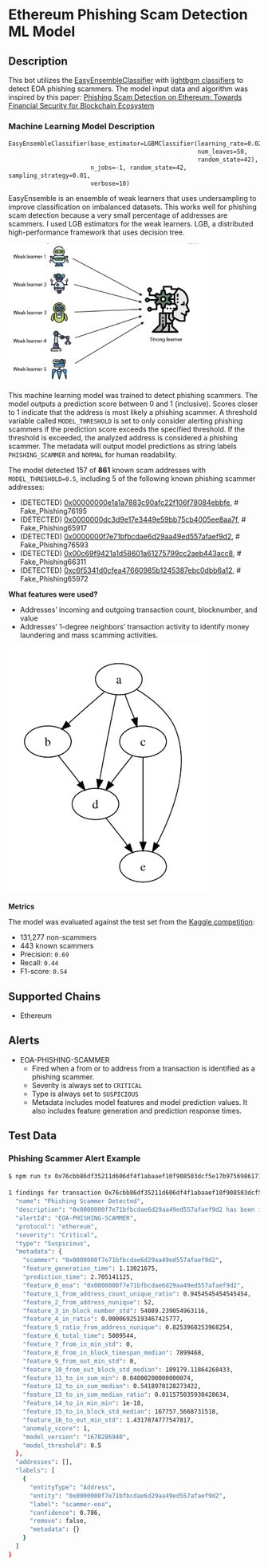 # Ethereum Phishing Scam Detection ML Model

## Description

This bot utilizes the [EasyEnsembleClassifier](https://imbalanced-learn.org/stable/references/generated/imblearn.ensemble.EasyEnsembleClassifier.html) with [lightbgm classifiers](https://lightgbm.readthedocs.io/en/stable/pythonapi/lightgbm.LGBMClassifier.html#lightgbm.LGBMClassifier) to detect EOA phishing scammers. The model input data and algorithm was inspired by this paper: [Phishing Scam Detection on Ethereum: Towards Financial Security for
Blockchain Ecosystem](https://www.ijcai.org/proceedings/2020/0621.pdf)

### Machine Learning Model Description

```
EasyEnsembleClassifier(base_estimator=LGBMClassifier(learning_rate=0.02,
                                                     num_leaves=50,
                                                     random_state=42),
                       n_jobs=-1, random_state=42, sampling_strategy=0.01,
                       verbose=10)
```

EasyEnsemble is an ensemble of weak learners that uses undersampling to improve classification on imbalanced datasets. This works well for phishing scam detection because a very small percentage of addresses are scammers. I used LGB estimators for the weak learners. LGB, a distributed high-performance framework that uses decision tree.

<img src="./ensemble.png" alt="Ensemble of weak learners" width="400"/>

This machine learning model was trained to detect phishing scammers. The model outputs a prediction score between 0 and 1 (inclusive). Scores closer to 1 indicate that the address is most likely a phishing scammer. A threshold variable called `MODEL_THRESHOLD` is set to only consider alerting phishing scammers if the prediction score exceeds the specified threshold. If the threshold is exceeded, the analyzed address is considered a phishing scammer. The metadata will output model predictions as string labels `PHISHING_SCAMMER` and `NORMAL` for human readability.

The model detected 157 of **861** known scam addresses with `MODEL_THRESHOLD=0.5`, including 5 of the following known phishing scammer addresses:

* (DETECTED) [0x00000000e1a1a7883c90afc22f106f78084ebbfe](https://etherscan.io/address/0x00000000e1a1a7883c90afc22f106f78084ebbfe), # Fake_Phishing76195
* (DETECTED) [0x0000000dc3d9e17e3449e59bb75cb4005ee8aa7f](https://etherscan.io/address/0x0000000dc3d9e17e3449e59bb75cb4005ee8aa7f), # Fake_Phishing65917
* (DETECTED) [0x0000000f7e71bfbcdae6d29aa49ed557afaef9d2](https://etherscan.io/address/0x0000000f7e71bfbcdae6d29aa49ed557afaef9d2), # Fake_Phishing76593
* (DETECTED) [0x00c69f9421a1d58601a61275799cc2aeb443acc8](https://etherscan.io/address/0x00c69f9421a1d58601a61275799cc2aeb443acc8), # Fake_Phishing66311
* (DETECTED) [0xc6f5341d0cfea47660985b1245387ebc0dbb6a12](https://etherscan.io/address/0xc6f5341d0cfea47660985b1245387ebc0dbb6a12), # Fake_Phishing65972

**What features were used?**

* Addresses’ incoming and outgoing transaction count, blocknumber,  and value
* Addresses’ 1-degree neighbors’ transaction activity to identify money laundering and mass scamming activities.


<img src="./graph.png" alt="Graph of nodes" width="400"/>

**Metrics**

The model was evaluated against the test set from the [Kaggle competition](https://www.kaggle.com/competitions/forta-protect-web3/data):

* 131,277 non-scammers
* 443 known scammers
* Precision: `0.69`
* Recall: `0.44`
* F1-score: `0.54`

## Supported Chains

- Ethereum

## Alerts

- EOA-PHISHING-SCAMMER
  - Fired when a from or to address from a transaction is identified as a phishing scammer.
  - Severity is always set to `CRITICAL`
  - Type is always set to `SUSPICIOUS`
  - Metadata includes model features and model prediction values. It also includes feature generation and prediction response times.


## Test Data

### Phishing Scammer Alert Example

```bash
$ npm run tx 0x76cbb86df35211d606df4f1abaaef10f908503dcf5e17b97569861714ddec319

1 findings for transaction 0x76cbb86df35211d606df4f1abaaef10f908503dcf5e17b97569861714ddec319 {
  "name": "Phishing Scammer Detected",
  "description": "0x0000000f7e71bfbcdae6d29aa49ed557afaef9d2 has been identified as a phishing scammer",
  "alertId": "EOA-PHISHING-SCAMMER",
  "protocol": "ethereum",
  "severity": "Critical",
  "type": "Suspicious",
  "metadata": {
    "scammer": "0x0000000f7e71bfbcdae6d29aa49ed557afaef9d2",
    "feature_generation_time": 1.13021675,
    "prediction_time": 2.705141125,
    "feature_0_eoa": "0x0000000f7e71bfbcdae6d29aa49ed557afaef9d2",
    "feature_1_from_address_count_unique_ratio": 0.9454545454545454,
    "feature_2_from_address_nunique": 52,
    "feature_3_in_block_number_std": 54089.239054963116,
    "feature_4_in_ratio": 0.00006925193467425777,
    "feature_5_ratio_from_address_nunique": 0.8253968253968254,
    "feature_6_total_time": 5009544,
    "feature_7_from_in_min_std": 0,
    "feature_8_from_in_block_timespan_median": 7899468,
    "feature_9_from_out_min_std": 0,
    "feature_10_from_out_block_std_median": 189179.11864268433,
    "feature_11_to_in_sum_min": 0.04000200000000074,
    "feature_12_to_in_sum_median": 0.5418970128273422,
    "feature_13_to_in_sum_median_ratio": 0.011575035930428634,
    "feature_14_to_in_min_min": 1e-18,
    "feature_15_to_in_block_std_median": 167757.5668731518,
    "feature_16_to_out_min_std": 1.4317874777547817,
    "anomaly_score": 1,
    "model_version": "1678286940",
    "model_threshold": 0.5
  },
  "addresses": [],
  "labels": [
    {
      "entityType": "Address",
      "entity": "0x0000000f7e71bfbcdae6d29aa49ed557afaef9d2",
      "label": "scammer-eoa",
      "confidence": 0.786,
      "remove": false,
      "metadata": {}
    }
  ]
}
```

